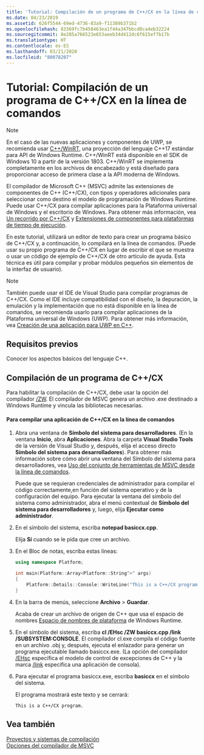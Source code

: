 ```yaml
---
title: 'Tutorial: Compilación de un programa de C++/CX en la línea de comandos'
ms.date: 04/23/2019
ms.assetid: 626f5544-69ed-4736-83a9-f11389b371b2
ms.openlocfilehash: 83369fc7b458463ea1f44a347bbcd0ca4eb32224
ms.sourcegitcommit: 8e285a766523e653aeeb34d412dc6f615ef7b17b
ms.translationtype: HT
ms.contentlocale: es-ES
ms.lasthandoff: 03/21/2020
ms.locfileid: "80078207"
---
```

# <a name="walkthrough-compiling-a-ccx-program-on-the-command-line"></a>Tutorial: Compilación de un programa de C++/CX en la línea de comandos

> [!NOTE]
> En el caso de las nuevas aplicaciones y componentes de UWP, se recomienda usar [C++/WinRT](/windows/uwp/cpp-and-winrt-apis/), una proyección del lenguaje C++17 estándar para API de Windows Runtime. C++/WinRT está disponible en el SDK de Windows 10 a partir de la versión 1803. C++/WinRT se implementa completamente en los archivos de encabezado y está diseñado para proporcionar acceso de primera clase a la API moderna de Windows.

El compilador de Microsoft C++ (MSVC) admite las extensiones de componentes de C++ (C++/CX), con tipos y operadores adicionales para seleccionar como destino el modelo de programación de Windows Runtime. Puede usar C++/CX para compilar aplicaciones para la Plataforma universal de Windows y el escritorio de Windows. Para obtener más información, vea [Un recorrido por C++/CX](https://msdn.microsoft.com/magazine/dn166929.aspx) y [Extensiones de componentes para plataformas de tiempo de ejecución](../extensions/component-extensions-for-runtime-platforms.md).

En este tutorial, utilizará un editor de texto para crear un programa básico de C++/CX y, a continuación, lo compilará en la línea de comandos. (Puede usar su propio programa de C++/CX en lugar de escribir el que se muestra o usar un código de ejemplo de C++/CX de otro artículo de ayuda. Esta técnica es útil para compilar y probar módulos pequeños sin elementos de la interfaz de usuario).

> [!NOTE]
> También puede usar el IDE de Visual Studio para compilar programas de C++/CX. Como el IDE incluye compatibilidad con el diseño, la depuración, la emulación y la implementación que no está disponible en la línea de comandos, se recomienda usarlo para compilar aplicaciones de la Plataforma universal de Windows (UWP). Para obtener más información, vea [Creación de una aplicación para UWP en C++](/windows/uwp/get-started/create-a-basic-windows-10-app-in-cpp).

## <a name="prerequisites"></a>Requisitos previos

Conocer los aspectos básicos del lenguaje C++.

## <a name="compiling-a-ccx-program"></a>Compilación de un programa de C++/CX

Para habilitar la compilación de C++/CX, debe usar la opción del compilador [/ZW](reference/zw-windows-runtime-compilation.md). El compilador de MSVC genera un archivo .exe destinado a Windows Runtime y vincula las bibliotecas necesarias.

#### <a name="to-compile-a-ccx-application-on-the-command-line"></a>Para compilar una aplicación de C++/CX en la línea de comandos

1. Abra una ventana de **Símbolo del sistema para desarrolladores**. (En la ventana **Inicio**, abra **Aplicaciones**. Abra la carpeta **Visual Studio Tools** de la versión de Visual Studio y, después, elija el acceso directo **Símbolo del sistema para desarrolladores**). Para obtener más información sobre cómo abrir una ventana del Símbolo del sistema para desarrolladores, vea [Uso del conjunto de herramientas de MSVC desde la línea de comandos](building-on-the-command-line.md).

   Puede que se requieran credenciales de administrador para compilar el código correctamente,en función del sistema operativo y de la configuración del equipo. Para ejecutar la ventana del símbolo del sistema como administrador, abra el menú contextual de **Símbolo del sistema para desarrolladores** y, luego, elija **Ejecutar como administrador**.

1. En el símbolo del sistema, escriba **notepad basiccx.cpp**.

   Elija **Sí** cuando se le pida que cree un archivo.

1. En el Bloc de notas, escriba estas líneas:

    ```cpp
    using namespace Platform;

    int main(Platform::Array<Platform::String^>^ args)
    {
        Platform::Details::Console::WriteLine("This is a C++/CX program.");
    }
    ```

1. En la barra de menús, seleccione **Archivo** > **Guardar**.

   Acaba de crear un archivo de origen de C++ que usa el espacio de nombres [Espacio de nombres de plataforma](../cppcx/platform-namespace-c-cx.md) de Windows Runtime.

1. En el símbolo del sistema, escriba **cl /EHsc /ZW basiccx.cpp /link /SUBSYSTEM:CONSOLE**. El compilador cl.exe compila el código fuente en un archivo .obj y, después, ejecuta el enlazador para generar un programa ejecutable llamado basiccx.exe. (La opción del compilador [/EHsc](reference/eh-exception-handling-model.md) especifica el modelo de control de excepciones de C++ y la marca [/link](reference/link-pass-options-to-linker.md) especifica una aplicación de consola).

1. Para ejecutar el programa basiccx.exe, escriba **basiccx** en el símbolo del sistema.

   El programa mostrará este texto y se cerrará:

    ```Output
    This is a C++/CX program.
    ```

## <a name="see-also"></a>Vea también

[Proyectos y sistemas de compilación](projects-and-build-systems-cpp.md)<br/>
[Opciones del compilador de MSVC](reference/compiler-options.md)
